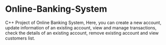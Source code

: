 # Online-Banking-System
C++ Project of Online Banking System, Here, you can create a new account, update information of an existing account, view and manage transactions, check the details of an existing account, remove existing account and view customers list.
